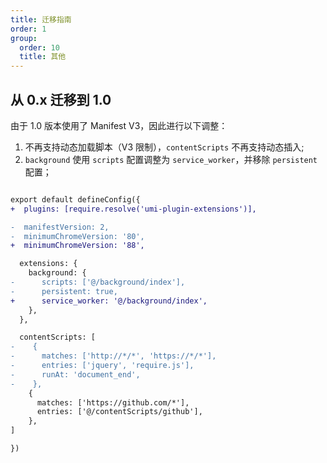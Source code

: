 ```yaml
---
title: 迁移指南
order: 1
group:
  order: 10
  title: 其他
---
```


## 从 0.x 迁移到 1.0

由于 1.0 版本使用了 Manifest V3，因此进行以下调整：

1. 不再支持动态加载脚本（V3 限制），`contentScripts` 不再支持动态插入;
2. `background` 使用 `scripts` 配置调整为 `service_worker`，并移除 `persistent` 配置；

```diff

export default defineConfig({
+  plugins: [require.resolve('umi-plugin-extensions')],

-  manifestVersion: 2,
-  minimumChromeVersion: '80',
+  minimumChromeVersion: '88',

  extensions: {
    background: {
-      scripts: ['@/background/index'],
-      persistent: true,
+      service_worker: '@/background/index',
    },
  },

  contentScripts: [
-    {
-      matches: ['http://*/*', 'https://*/*'],
-      entries: ['jquery', 'require.js'],
-      runAt: 'document_end',
-    },
    {
      matches: ['https://github.com/*'],
      entries: ['@/contentScripts/github'],
    },
]

})
```

